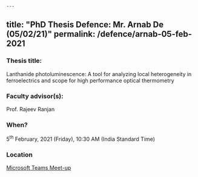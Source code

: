 	---
title: "PhD Thesis Defence: Mr. Arnab De (05/02/21)"
permalink: /defence/arnab-05-feb-2021
---
### Thesis title:
Lanthanide photoluminescence: A tool for analyzing local heterogeneity in ferroelectrics and scope for high performance optical thermometry

### Faculty advisor(s):
Prof. Rajeev Ranjan

### When?
5<sup>th</sup> February, 2021 (Friday), 10:30 AM (India Standard Time)

### Location
<a href="https://teams.microsoft.com/l/meetup-join/19%3ameeting_YWQ1MzcwMjktNjM5Mi00ZTJmLTlkMWItMjVhMzRkODMxOTE0%40thread.v2/0?context=%7b%22Tid%22%3a%226f15cd97-f6a7-41e3-b2c5-ad4193976476%22%2c%22Oid%22%3a%2286dab62c-3a58-4241-b1d7-7649f87c6ee0%22%7d" target="_blank">Microsoft Teams Meet-up</a>  
